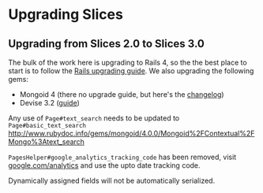 # Upgrading Slices

## Upgrading from Slices 2.0 to Slices 3.0

The bulk of the work here is upgrading to Rails 4, so the the best place to
start is to follow the [Rails upgrading guide](http://edgeguides.rubyonrails.org/upgrading_ruby_on_rails.html).
We also upgrading the following gems:
  * Mongoid 4 (there no upgrade guide, but here's the [changelog](https://github.com/mongodb/mongoid/blob/v4.0.2/CHANGELOG.md))
  * Devise 3.2 ([guide](https://github.com/plataformatec/devise/wiki/How-To:-Upgrade-to-Devise-3.1))

Any use of `Page#text_search` needs to be updated to `Page#basic_text_search`
http://www.rubydoc.info/gems/mongoid/4.0.0/Mongoid%2FContextual%2FMongo%3Atext_search

`PagesHelper#google_analytics_tracking_code` has been removed, visit [google.com/analytics](http://www.google.com/analytics/)
and use the upto date tracking code.

Dynamically assigned fields will not be automatically serialized.
